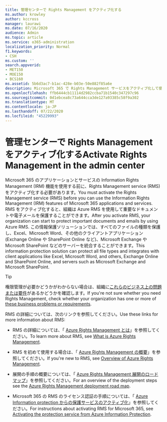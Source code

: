 ```yaml
---
title: 管理センターで Rights Management をアクティブ化する
ms.author: krowley
author: kccross
manager: laurawi
ms.date: 07/16/2020
audience: Admin
ms.topic: article
ms.service: o365-administration
localization_priority: Normal
f1.keywords:
- CSH
ms.custom: ''
search.appverid:
- MET150
- MOE150
- BCS160
ms.assetid: 5b6d3ac7-b1ac-428e-b03e-50e882f85a6e
description: Microsoft 365 で Rights Management サービスをアクティブ化して使用する方法について説明します。
ms.openlocfilehash: ffb6444cb11114d2982ccba71b1540c347297c96
ms.sourcegitcommit: 0d1ebcea8c73a644cca3de127a93385c58f9a302
ms.translationtype: MT
ms.contentlocale: ja-JP
ms.lasthandoff: 07/22/2020
ms.locfileid: "45229993"
---
```

# <a name="activate-rights-management-in-the-admin-center"></a><span data-ttu-id="1dd5c-103">管理センターで Rights Management をアクティブ化する</span><span class="sxs-lookup"><span data-stu-id="1dd5c-103">Activate Rights Management in the admin center</span></span>

<span data-ttu-id="1dd5c-104">Microsoft 365 のアプリケーションとサービスの Information Rights Management (IRM) 機能を使用する前に、Rights Management service (RMS) をアクティブ化する必要があります。</span><span class="sxs-lookup"><span data-stu-id="1dd5c-104">You must activate the Rights Management service (RMS) before you can use the Information Rights Management (IRM) features of Microsoft 365 applications and services.</span></span> <span data-ttu-id="1dd5c-105">RMS をアクティブ化すると、組織は Azure RMS を使用して重要なドキュメントや電子メールを保護することができます。</span><span class="sxs-lookup"><span data-stu-id="1dd5c-105">After you activate RMS, your organization can start to protect important documents and emails by using Azure RMS.</span></span> <span data-ttu-id="1dd5c-106">この情報保護ソリューションでは、すべてのファイルの種類を保護し、Excel、Microsoft Word、その他のクライアントアプリケーション (Exchange Online や SharePoint Online など)、Microsoft Exchange や Microsoft SharePoint などのサーバーを統合することができます。</span><span class="sxs-lookup"><span data-stu-id="1dd5c-106">This information protection solution can protect all file types and integrates with client applications like Excel, Microsoft Word, and others, Exchange Online and SharePoint Online, and servers such as Microsoft Exchange and Microsoft SharePoint.</span></span>
  
> [!TIP]
> <span data-ttu-id="1dd5c-107">権限管理が必要かどうかがわからない場合は、組織に[これらのビジネス上の問題または要件](https://docs.microsoft.com/azure/information-protection/what-is-azure-rms#business-problems-solved-by-azure-rights-management)があるかどうかを確認します。</span><span class="sxs-lookup"><span data-stu-id="1dd5c-107">If you're not sure whether you need Rights Management, check whether your organization has one or more of [these business problems or requirements](https://docs.microsoft.com/azure/information-protection/what-is-azure-rms#business-problems-solved-by-azure-rights-management).</span></span> 
  
<span data-ttu-id="1dd5c-108">RMS の詳細については、次のリンクを参照してください。</span><span class="sxs-lookup"><span data-stu-id="1dd5c-108">Use these links for more information about RMS:</span></span>
  
- <span data-ttu-id="1dd5c-109">RMS の詳細については、「 [Azure Rights Management とは](https://docs.microsoft.com/rights-management/understand-explore/what-is-azure-rms)」を参照してください。</span><span class="sxs-lookup"><span data-stu-id="1dd5c-109">To learn more about RMS, see [What is Azure Rights Management](https://docs.microsoft.com/rights-management/understand-explore/what-is-azure-rms).</span></span>

- <span data-ttu-id="1dd5c-110">RMS を初めて使用する場合は、「 [Azure Rights Management の概要](https://docs.microsoft.com/rights-management/understand-explore/azure-rights-management)」を参照してください。</span><span class="sxs-lookup"><span data-stu-id="1dd5c-110">If you're new to RMS, see [Overview of Azure Rights Management](https://docs.microsoft.com/rights-management/understand-explore/azure-rights-management).</span></span>

- <span data-ttu-id="1dd5c-111">展開の手順の概要については、「 [Azure Rights Management 展開のロードマップ](https://docs.microsoft.com/rights-management/plan-design/deployment-roadmap)」を参照してください。</span><span class="sxs-lookup"><span data-stu-id="1dd5c-111">For an overview of the deployment steps see the [Azure Rights Management deployment road map](https://docs.microsoft.com/rights-management/plan-design/deployment-roadmap).</span></span>

- <span data-ttu-id="1dd5c-112">Microsoft 365 の RMS のライセンス認証の手順については、「 [Azure Information protection からの保護サービスのアクティブ化](https://docs.microsoft.com/azure/information-protection/activate-service)」を参照してください。</span><span class="sxs-lookup"><span data-stu-id="1dd5c-112">For instructions about activating RMS for Microsoft 365, see [Activating the protection service from Azure Information Protection](https://docs.microsoft.com/azure/information-protection/activate-service).</span></span>

